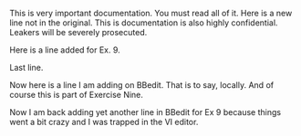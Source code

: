 This is very important documentation. You must read all of it.
Here is a new line not in the original.
This is documentation is also highly confidential. 
Leakers will be severely prosecuted.

Here is a line added for Ex. 9.

Last line.

Now here is a line I am adding on BBedit. That is to say, locally. And of course this is part of Exercise Nine.

Now I am back adding yet another line in BBedit for Ex 9 because things went a bit crazy and I was trapped in the VI editor.